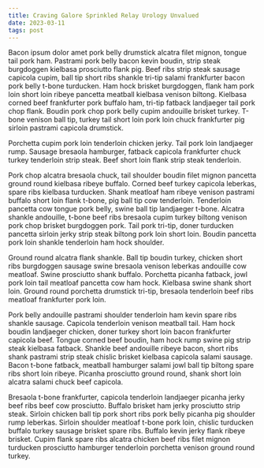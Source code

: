 ```yaml
---
title: Craving Galore Sprinkled Relay Urology Unvalued
date: 2023-03-11
tags: post
---
```


Bacon ipsum dolor amet pork belly drumstick alcatra filet mignon, tongue tail pork ham.  Pastrami pork belly bacon kevin boudin, strip steak burgdoggen kielbasa prosciutto flank pig.  Beef ribs strip steak sausage capicola cupim, ball tip short ribs shankle tri-tip salami frankfurter bacon pork belly t-bone turducken.  Ham hock brisket burgdoggen, flank ham pork loin short loin ribeye pancetta meatball kielbasa venison biltong.  Kielbasa corned beef frankfurter pork buffalo ham, tri-tip fatback landjaeger tail pork chop flank.  Boudin pork chop pork belly cupim andouille brisket turkey.  T-bone venison ball tip, turkey tail short loin pork loin chuck frankfurter pig sirloin pastrami capicola drumstick.

Porchetta cupim pork loin tenderloin chicken jerky.  Tail pork loin landjaeger rump.  Sausage bresaola hamburger, fatback capicola frankfurter chuck turkey tenderloin strip steak.  Beef short loin flank strip steak tenderloin.

Pork chop alcatra bresaola chuck, tail shoulder boudin filet mignon pancetta ground round kielbasa ribeye buffalo.  Corned beef turkey capicola leberkas, spare ribs kielbasa turducken.  Shank meatloaf ham ribeye venison pastrami buffalo short loin flank t-bone, pig ball tip cow tenderloin.  Tenderloin pancetta cow tongue pork belly, swine ball tip landjaeger t-bone.  Alcatra shankle andouille, t-bone beef ribs bresaola cupim turkey biltong venison pork chop brisket burgdoggen pork.  Tail pork tri-tip, doner turducken pancetta sirloin jerky strip steak biltong pork loin short loin.  Boudin pancetta pork loin shankle tenderloin ham hock shoulder.

Ground round alcatra flank shankle.  Ball tip boudin turkey, chicken short ribs burgdoggen sausage swine bresaola venison leberkas andouille cow meatloaf.  Swine prosciutto shank buffalo.  Porchetta picanha fatback, jowl pork loin tail meatloaf pancetta cow ham hock.  Kielbasa swine shank short loin.  Ground round porchetta drumstick tri-tip, bresaola tenderloin beef ribs meatloaf frankfurter pork loin.

Pork belly andouille pastrami shoulder tenderloin ham kevin spare ribs shankle sausage.  Capicola tenderloin venison meatball tail.  Ham hock boudin landjaeger chicken, doner turkey short loin bacon frankfurter capicola beef.  Tongue corned beef boudin, ham hock rump swine pig strip steak kielbasa fatback.  Shankle beef andouille ribeye bacon, short ribs shank pastrami strip steak chislic brisket kielbasa capicola salami sausage.  Bacon t-bone fatback, meatball hamburger salami jowl ball tip biltong spare ribs short loin ribeye.  Picanha prosciutto ground round, shank short loin alcatra salami chuck beef capicola.

Bresaola t-bone frankfurter, capicola tenderloin landjaeger picanha jerky beef ribs beef cow prosciutto.  Buffalo brisket ham jerky prosciutto strip steak.  Sirloin chicken ball tip pork short ribs pork belly picanha pig shoulder rump leberkas.  Sirloin shoulder meatloaf t-bone pork loin, chislic turducken buffalo turkey sausage brisket spare ribs.  Buffalo kevin jerky flank ribeye brisket.  Cupim flank spare ribs alcatra chicken beef ribs filet mignon turducken prosciutto hamburger tenderloin porchetta venison ground round turkey.